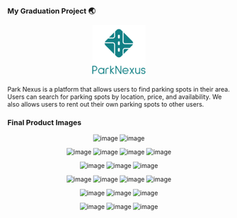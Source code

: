 ### My Graduation Project 🌏

<p align='center'>
  <img src='../vertical-logo.png' alt=''  width='120' />
</p>

Park Nexus is a platform that allows users to find parking spots in their area. Users can search for parking spots by location, price, and availability. We also allows users to rent out their own parking spots to other users.

<!--
<p align='center'>
  <img src='https://github.com/user-attachments/assets/4517d2b6-1942-48e6-97e4-e965a1e471ed' alt=''  width='200' />
  <img src='https://github.com/user-attachments/assets/46799300-7fa1-498d-bfac-47b3648e3080' alt=''  width='200' />
   <img src='https://github.com/user-attachments/assets/dcf8023e-cacf-4d10-997b-1d258bbcf8dd' alt=''  width='200' />
   <img src='https://github.com/user-attachments/assets/28911343-8e4c-4984-97f7-47e0e87f4094' alt=''  width='200' />
</p>
-->

### Final Product Images
<p align='center'>
  <img width="250" alt="image" src="https://github.com/user-attachments/assets/7a368c9d-6741-4458-924e-a78b696d57b4" />
  <img width="250" alt="image" src="https://github.com/user-attachments/assets/908cbb13-7a89-4806-ba85-9580b060f97b" />
</p>

<p align='center'>
  <img width="200" alt="image" src="https://github.com/user-attachments/assets/869c4cea-7dfa-4611-8921-83dfeca8e8dc" />
  <img width="200" alt="image" src="https://github.com/user-attachments/assets/b40c69bf-0a9a-4218-9ddf-ebbde7b1df26" />
  <img width="200" alt="image" src="https://github.com/user-attachments/assets/3b797bc2-aadb-4717-8c50-63e90873ecbc" />
  <img width="200" alt="image" src="https://github.com/user-attachments/assets/ff26907f-1e1d-4aa0-a333-71d4c26f8915" />
</p>

<p align='center'>
<img width="200" alt="image" src="https://github.com/user-attachments/assets/4f6fcf5c-92e7-4458-b5ab-a76f3ff1c4f3" />
<img width="200" alt="image" src="https://github.com/user-attachments/assets/aeb5231c-3ea5-4608-9713-ee03d263c7fd" />
<img width="200" alt="image" src="https://github.com/user-attachments/assets/cc9111d9-e477-4509-b38d-c0d54225ebcb" />
</p>

<p align='center'>
<img width="200" alt="image" src="https://github.com/user-attachments/assets/5c85d9c7-5586-430a-87dd-dc6e3bbca867" />
<img width="200" alt="image" src="https://github.com/user-attachments/assets/90aff85f-5b2c-4f4a-9ad8-2cafbe636b6a" />
<img width="200" alt="image" src="https://github.com/user-attachments/assets/a87e639f-a6e2-4936-ab2d-ca38d764f9c6" />
<img width="200" alt="image" src="https://github.com/user-attachments/assets/c442c46f-4e3c-4ff7-ad2e-39301207789a" />
</p>

<p align='center'>
<img width="200" alt="image" src="https://github.com/user-attachments/assets/889956a5-a4fc-4897-869f-d54b5481af1f" />
<img width="200" alt="image" src="https://github.com/user-attachments/assets/8ee7fbe4-f9a2-4cd1-86fb-e328d0e7fba9" />
<img width="200" alt="image" src="https://github.com/user-attachments/assets/9f39363f-ad40-4276-a942-9898fba3b984" />
</p>

<p align='center'>
<img width="200" alt="image" src="https://github.com/user-attachments/assets/88b2420a-ad0b-43ee-ab21-97c82c4914ef" />
<img width="200" alt="image" src="https://github.com/user-attachments/assets/127ca33c-5d6d-49b1-928f-2cbf28cba01a" />
<img width="200" alt="image" src="https://github.com/user-attachments/assets/340e8798-f48c-4b9a-b20a-b117ad4fcd05" />
</p>
